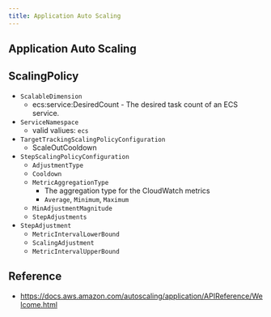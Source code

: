 ```yaml
---
title: Application Auto Scaling
---
```


## Application Auto Scaling


## ScalingPolicy

* `ScalableDimension`
    * ecs:service:DesiredCount - The desired task count of an ECS service.
* `ServiceNamespace`
    * valid valiues: `ecs`
* `TargetTrackingScalingPolicyConfiguration`
    * ScaleOutCooldown
* `StepScalingPolicyConfiguration`
    * `AdjustmentType`
    * `Cooldown`
    * `MetricAggregationType`
        * The aggregation type for the CloudWatch metrics
        * `Average`, `Minimum`, `Maximum`
    * `MinAdjustmentMagnitude`
    * `StepAdjustments`
* `StepAdjustment`
    * `MetricIntervalLowerBound`
    * `ScalingAdjustment`
    * `MetricIntervalUpperBound`

## Reference
* https://docs.aws.amazon.com/autoscaling/application/APIReference/Welcome.html
